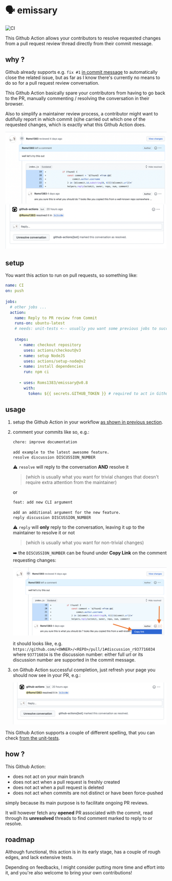 # :speaking_head: emissary

![CI](https://github.com/Roms1383/emissary/actions/workflows/ci.yml/badge.svg)

This Github Action allows your contributors to resolve requested changes from a pull request review thread directly from their commit message.

## why ?

Github already supports e.g. `fix #1` [in commit message](https://github.blog/2013-01-22-closing-issues-via-commit-messages/) to automatically close the related issue, but as far as I know there's currently no means to do so for a pull request review conversation.

This Github Action basically spare your contributors from having to go back to the PR, manually commenting / resolving the conversation in their browser.

Also to simplify a maintainer review process, a contributor might want to dutifully report in which commit (s)he carried out which one of the requested changes, which is exactly what this Github Action does.

![typical changes request screenshot](images/request-changes.png)
![automated comment screenshot](images/comment.png)

## setup

You want this action to run on pull requests, so something like:

```yaml
name: CI
on: push

jobs:
  # other jobs ...
  action:
    name: Reply to PR review from Commit
    runs-on: ubuntu-latest
    # needs: unit-tests <-- usually you want some previous jobs to succeed first (e.g. linter, unit-tests, etc)

    steps:
      - name: checkout repository
        uses: actions/checkout@v3
      - name: setup NodeJS
        uses: actions/setup-node@v2
      - name: install dependencies
        run: npm ci

      - uses: Roms1383/emissary@v0.8
        with:
          token: ${{ secrets.GITHUB_TOKEN }} # required to act in Github on your behalf
```

## usage

1. setup the Github Action in your workflow [as shown in previous section](#setup).
1. comment your commits like so, e.g.:

   ```git
   chore: improve documentation

   add example to the latest awesome feature.
   resolve discussion DISCUSSION_NUMBER
   ```

   :warning: `resolve` will reply to the conversation **AND** resolve it

   > (which is usually what you want for trivial changes that doesn't require extra attention from the maintainer)

   or

   ```git
   feat: add new CLI argument

   add an additional argument for the new feature.
   reply discussion DISCUSSION_NUMBER
   ```

   :warning: `reply` will **only** reply to the conversation, leaving it up to the maintainer to resolve it or not

   > (which is usually what you want for non-trivial changes)

   :arrow_right: the `DISCUSSION_NUMBER` can be found under **Copy Link** on the comment requesting changes:

   ![copy discussion number screenshot](images/copy-discussion-number.png)

   it should looks like, e.g. `https://github.com/<OWNER>/<REPO>/pull/1#discussion_r937716034` where `937716034` is the discussion number: either full url or its discussion number are supported in the commit message.

1. on Github Action successful completion, just refresh your page you should now see in your PR, e.g.:

   ![screenshot comment](./images/comment.png)

This Github Action supports a couple of different spelling, that you can check [from the unit-tests](tests/utils.test.js).

## how ?

This Github Action:

- does not act on your main branch
- does not act when a pull request is freshly created
- does not act when a pull request is deleted
- does not act when commits are not distinct or have been force-pushed

simply because its main purpose is to facilitate ongoing PR reviews.

It will however fetch any **opened** PR associated with the commit, read through its **unresolved** threads to find comment marked to reply to or resolve.

## roadmap

Although functional, this action is in its early stage, has a couple of rough edges, and lack extensive tests.

Depending on feedbacks, I might consider putting more time and effort into it, and you're also welcome to bring your own contributions!
